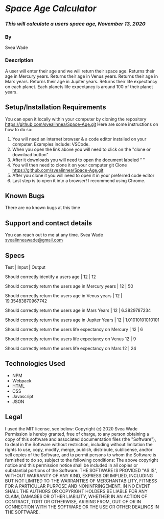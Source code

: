 # _Space Age Calculator_

### _This will calculate a users space age, November 13, 2020_

### By 
Svea Wade
### Description
A user will enter their age and we will return their space age. 
Returns their age in Mercury years. 
Returns their age in Venus years. 
Returns their age in Mars years. 
Returns their age in Jupiter years. 
Returns their life expectancy on each planet. Each planets life expectancy is around 100 of their planet years. 

## Setup/Installation Requirements

You can open it locally within your computer by cloning the repository https://github.com/svealinnea/Space-Age.git 
Here are some instructions on how to do so:
1. You will need an internet browser & a code editor installed on your computer. Examples include: VSCode.
2. When you open the link above you will need to click on the "clone or download button"
3. After it downloads you will need to open the document labeled “ "
4. You will then need to clone it on your computer git Clone https://github.com/svealinnea/Space-Age.git 
5. After you clone it you will need to open it in your preferred code editor
6. Last step is to open it into a browser! I recommend using Chrome.


## Known Bugs

There are no known bugs at this time

## Support and contact details
You can reach out to me at any time. Svea Wade <svealinneawade@gmail.com>

## Specs
Test | Input | Output


Should correctly identify a users age | 12 | 12

Should correctly return the users age in Mercury years | 12 | 50

Should correctly return the users age in Venus years | 12 | 19.35483870967742

Should correctly return the users age in Mars Years | 12 | 6.3829787234

Should correctly return the users age in Jupiter Years | 12 | 1.01010101010101

Should correctly return the users life expectancy on Mercury | 12 | 6

Should correctly return the users life expectancy on Venus 12 | 9

Should correctly return the users life expectancy on Mars 12 | 24


## Technologies Used

* NPM
* Webpack
* HTML
* CSS
* Javascript
* JSON

## Legal

I used the MIT license, see below: Copyright (c) 2020 Svea Wade Permission is hereby granted, free of charge, to any person obtaining a copy of this software and associated documentation files (the "Software"), to deal in the Software without restriction, including without limitation the rights to use, copy, modify, merge, publish, distribute, sublicense, and/or sell copies of the Software, and to permit persons to whom the Software is furnished to do so, subject to the following conditions: The above copyright notice and this permission notice shall be included in all copies or substantial portions of the Software. THE SOFTWARE IS PROVIDED "AS IS", WITHOUT WARRANTY OF ANY KIND, EXPRESS OR IMPLIED, INCLUDING BUT NOT LIMITED TO THE WARRANTIES OF MERCHANTABILITY, FITNESS FOR A PARTICULAR PURPOSE AND NONINFRINGEMENT. IN NO EVENT SHALL THE AUTHORS OR COPYRIGHT HOLDERS BE LIABLE FOR ANY CLAIM, DAMAGES OR OTHER LIABILITY, WHETHER IN AN ACTION OF CONTRACT, TORT OR OTHERWISE, ARISING FROM, OUT OF OR IN CONNECTION WITH THE SOFTWARE OR THE USE OR OTHER DEALINGS IN THE SOFTWARE.